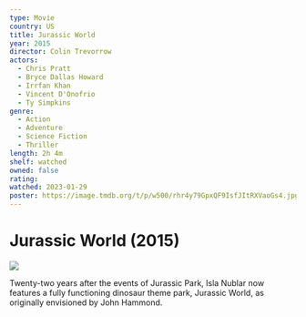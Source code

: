 ```yaml
---
type: Movie
country: US
title: Jurassic World
year: 2015
director: Colin Trevorrow
actors:
  - Chris Pratt
  - Bryce Dallas Howard
  - Irrfan Khan
  - Vincent D'Onofrio
  - Ty Simpkins
genre:
  - Action
  - Adventure
  - Science Fiction
  - Thriller
length: 2h 4m
shelf: watched
owned: false
rating:
watched: 2023-01-29
poster: https://image.tmdb.org/t/p/w500/rhr4y79GpxQF9IsfJItRXVaoGs4.jpg
---
```


# Jurassic World (2015)

![](https://image.tmdb.org/t/p/w500/rhr4y79GpxQF9IsfJItRXVaoGs4.jpg)

Twenty-two years after the events of Jurassic Park, Isla Nublar now features a fully functioning dinosaur theme park, Jurassic World, as originally envisioned by John Hammond.